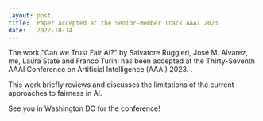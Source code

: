 ```yaml
---
layout: post
title:  Paper accepted at the Senior-Member Track AAAI 2023
date:   2022-10-14
---
```


The work "Can we Trust Fair AI?" by Salvatore Ruggieri, José M. Alvarez, me, Laura State and Franco Turini has been accepted at the Thirty-Seventh AAAI Conference on Artificial Intelligence (AAAI) 2023.
.

This work briefly reviews and discusses the limitations of the current approaches to fairness in AI.

See you in Washington DC for the conference!
